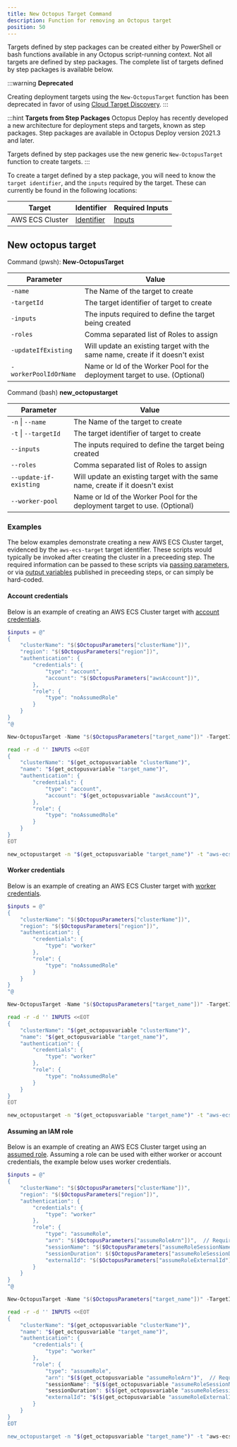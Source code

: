 ```yaml
---
title: New Octopus Target Command
description: Function for removing an Octopus target
position: 50
---
```


Targets defined by step packages can be created either by PowerShell or bash functions available in any Octopus script-running context. Not all targets are defined by step packages. The complete list of targets defined by step packages is available below.

:::warning
**Deprecated**

Creating deployment targets using the `New-OctopusTarget` function has been deprecated in favor of using [Cloud Target Discovery](/docs/infrastructure/deployment-targets/cloud-target-discovery/index.md).
:::

:::hint
**Targets from Step Packages**
Octopus Deploy has recently developed a new architecture for deployment steps and targets, known as step packages. Step packages are available in Octopus Deploy version 2021.3 and later.

Targets defined by step packages use the new generic `New-OctopusTarget` function to create targets.
:::

To create a target defined by a step package, you will need to know the `target identifier`, and the `inputs` required by the target. These can currently be found in the following locations:

| Target          | Identifier                                                                                                           | Required Inputs                                                                                           |
| --------------- | -------------------------------------------------------------------------------------------------------------------- | --------------------------------------------------------------------------------------------------------- |
| AWS ECS Cluster | [Identifier](https://github.com/OctopusDeploy/step-package-ecs/blob/main/targets/ecs-target-v2/src/metadata.json#L5) | [Inputs](https://github.com/OctopusDeploy/step-package-ecs/blob/main/targets/ecs-target-v2/src/inputs.ts) |

## New octopus target

Command (pwsh): **New-OctopusTarget**

| Parameter             | Value                                                                         |
| --------------------- | ----------------------------------------------------------------------------- |
| `-name`               | The Name of the target to create                                              |
| `-targetId`           | The target identifier of target to create                                     |
| `-inputs`             | The inputs required to define the target being created                        |
| `-roles`              | Comma separated list of Roles to assign                                       |
| `-updateIfExisting`   | Will update an existing target with the same name, create if it doesn't exist |
| `-workerPoolIdOrName` | Name or Id of the Worker Pool for the deployment target to use. (Optional)    |

Command (bash) **new_octopustarget**

| Parameter              | Value                                                                         |
| ---------------------- | ----------------------------------------------------------------------------- |
| `-n` \| `--name`       | The Name of the target to create                                              |
| `-t` \| `--targetId`   | The target identifier of target to create                                     |
| `--inputs`             | The inputs required to define the target being created                        |
| `--roles`              | Comma separated list of Roles to assign                                       |
| `--update-if-existing` | Will update an existing target with the same name, create if it doesn't exist |
| `--worker-pool`        | Name or Id of the Worker Pool for the deployment target to use. (Optional)    |

### Examples

The below examples demonstrate creating a new AWS ECS Cluster target, evidenced by the `aws-ecs-target` target identifier. These scripts would typically be invoked after creating the cluster in a preceeding step. The required information can be passed to these scripts via [passing parameters](/docs/deployments/custom-scripts/passing-parameters-to-scripts.md), or via [output variables](/docs/deployments/custom-scripts/output-variables.md) published in preceeding steps, or can simply be hard-coded.

#### Account credentials

Below is an example of creating an AWS ECS Cluster target with [account credentials](/docs/infrastructure/deployment-targets/amazon-ecs-cluster-target.md#aws-account).

```powershell PowerShell
$inputs = @"
{
    "clusterName": "$($OctopusParameters["clusterName"])",
    "region": "$($OctopusParameters["region"])",
    "authentication": {
        "credentials": {
            "type": "account",
            "account": "$($OctopusParameters["awsAccount"])",
        },
        "role": {
            "type": "noAssumedRole"
        }
    }
}
"@

New-OctopusTarget -Name "$($OctopusParameters["target_name"])" -TargetId "aws-ecs-target" -Inputs $inputs -Roles "$($OctopusParameters["role"])"
```

```bash Bash
read -r -d '' INPUTS <<EOT
{
    "clusterName": "$(get_octopusvariable "clusterName")",
    "name": "$(get_octopusvariable "target_name")",
    "authentication": {
        "credentials": {
            "type": "account",
            "account": "$(get_octopusvariable "awsAccount")",
        },
        "role": {
            "type": "noAssumedRole"
        }
    }
}
EOT

new_octopustarget -n "$(get_octopusvariable "target_name")" -t "aws-ecs-target" --inputs "$INPUTS" --roles "$(get_octopusvariable "role")"
```

#### Worker credentials

Below is an example of creating an AWS ECS Cluster target with [worker credentials](/docs/infrastructure/deployment-targets/amazon-ecs-cluster-target.md#worker-credentials).

```powershell PowerShell
$inputs = @"
{
    "clusterName": "$($OctopusParameters["clusterName"])",
    "region": "$($OctopusParameters["region"])",
    "authentication": {
        "credentials": {
            "type": "worker"
        },
        "role": {
            "type": "noAssumedRole"
        }
    }
}
"@

New-OctopusTarget -Name "$($OctopusParameters["target_name"])" -TargetId "aws-ecs-target" -Inputs $inputs -Roles "$($OctopusParameters["role"])"
```

```bash Bash
read -r -d '' INPUTS <<EOT
{
    "clusterName": "$(get_octopusvariable "clusterName")",
    "name": "$(get_octopusvariable "target_name")",
    "authentication": {
        "credentials": {
            "type": "worker"
        },
        "role": {
            "type": "noAssumedRole"
        }
    }
}
EOT

new_octopustarget -n "$(get_octopusvariable "target_name")" -t "aws-ecs-target" --inputs "$INPUTS" --roles "$(get_octopusvariable "role")"
```

#### Assuming an IAM role

Below is an example of creating an AWS ECS Cluster target using an [assumed role](/docs/infrastructure/deployment-targets/amazon-ecs-cluster-target.md#assuming-an-iam-role). Assuming a role can be used with either worker or account credentials, the example below uses worker credentials.

```powershell PowerShell
$inputs = @"
{
    "clusterName": "$($OctopusParameters["clusterName"])",
    "region": "$($OctopusParameters["region"])",
    "authentication": {
        "credentials": {
            "type": "worker"
        },
        "role": {
            "type": "assumeRole",
            "arn": "$($OctopusParameters["assumeRoleArn"])",  // Required
            "sessionName": "$($OctopusParameters["assumeRoleSessionName"])", // Optional
            "sessionDuration": $($OctopusParameters["assumeRoleSessionDuration"]), // Optional
            "externalId": "$($OctopusParameters["assumeRoleExternalId"])", // Optional
        }
    }
}
"@

New-OctopusTarget -Name "$($OctopusParameters["target_name"])" -TargetId "aws-ecs-target" -Inputs $inputs -Roles "$($OctopusParameters["role"])"
```

```bash Bash
read -r -d '' INPUTS <<EOT
{
    "clusterName": "$(get_octopusvariable "clusterName")",
    "name": "$(get_octopusvariable "target_name")",
    "authentication": {
        "credentials": {
            "type": "worker"
        },
        "role": {
            "type": "assumeRole",
            "arn": "$($(get_octopusvariable "assumeRoleArn")",  // Required
            "sessionName": "$($(get_octopusvariable "assumeRoleSessionName")", // Optional
            "sessionDuration": $($(get_octopusvariable "assumeRoleSessionDuration"), // Optional
            "externalId": "$($(get_octopusvariable "assumeRoleExternalId")", // Optional
        }
    }
}
EOT

new_octopustarget -n "$(get_octopusvariable "target_name")" -t "aws-ecs-target" --inputs "$INPUTS" --roles "$(get_octopusvariable "role")"
```
